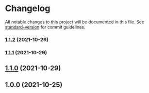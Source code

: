 # Changelog

All notable changes to this project will be documented in this file. See [standard-version](https://github.com/conventional-changelog/standard-version) for commit guidelines.

### [1.1.2](https://github.com/JerryCauser/tcp-exists/compare/v1.1.1...v1.1.2) (2021-10-29)

### [1.1.1](https://github.com/JerryCauser/tcp-exists/compare/v1.1.0...v1.1.1) (2021-10-29)

## [1.1.0](https://github.com/JerryCauser/tcp-exists/compare/v1.0.0...v1.1.0) (2021-10-29)

## 1.0.0 (2021-10-25)
